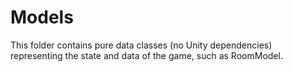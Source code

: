 # Models

This folder contains pure data classes (no Unity dependencies) representing the state and data of the game, such as RoomModel. 